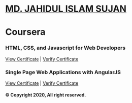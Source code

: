 # [MD. JAHIDUL ISLAM SUJAN](https://jahidofficial.github.io)

# Coursera

### HTML, CSS, and Javascript for Web Developers

[View Certificate](https://jahidofficial.github.io/MyCourses/Certificates/TDBRR3CVHGFY.jpg) | [Verify Certificate](https://www.coursera.org/verify/TDBRR3CVHGFY)

### Single Page Web Applications with AngularJS

[View Certificate](https://jahidofficial.github.io/MyCourses/Certificates/#.jpg) | [Verify Certificate](https://www.coursera.org/verify/#)



#### &copy; Copyright 2020, All right reserved.
